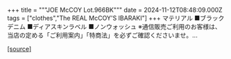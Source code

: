 +++
title = """JOE McCOY Lot.966BK"""
date = 2024-11-12T08:48:09.000Z
tags = ["clothes","The REAL McCOY'S IBARAKI"]
+++
マテリアル ■ブラックデニム ■ディアスキンラベル ■ノンウォッシュ ※通信販売ご利用のお客様は、当店の定める「ご利用案内」「特商法」を必ずご確認くださいませ。...

[[source]](https://the-realmccoys.ocnk.net/product/1109)
